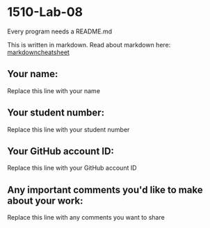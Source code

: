 # 1510-Lab-08

Every program needs a README.md

This is written in markdown. Read about markdown here: [markdowncheatsheet](https://www.markdownguide.org/cheat-sheet/)

## Your name:
Replace this line with your name

## Your student number:
Replace this line with your student number

## Your GitHub account ID:
Replace this line with your GitHub account ID

## Any important comments you'd like to make about your work:
Replace this line with any comments you want to share
